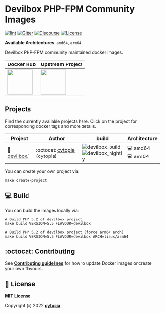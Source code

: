 # Devilbox PHP-FPM Community Images

[![lint](https://github.com/devilbox/docker-php-fpm-community/workflows/lint/badge.svg)](https://github.com/devilbox/docker-php-fpm-community/actions?workflow=lint)
[![Gitter](https://badges.gitter.im/devilbox/Lobby.svg)](https://gitter.im/devilbox/Lobby?utm_source=badge&utm_medium=badge&utm_campaign=pr-badge&utm_content=badge)
[![Discourse](https://img.shields.io/discourse/https/devilbox.discourse.group/status.svg?colorB=%234CB697)](https://devilbox.discourse.group)
[![License](https://img.shields.io/badge/license-MIT-%233DA639.svg)](https://opensource.org/licenses/MIT)

**Available Architectures:**  `amd64`, `arm64`

Devilbox PHP-FPM community maintained docker images.

| Docker Hub | Upstream Project |
|------------|------------------|
| <a href="https://hub.docker.com/r/devilbox/php-fpm-community"><img height="82px" src="http://dockeri.co/image/devilbox/php-fpm-community" /></a> | <a href="https://github.com/cytopia/devilbox" ><img height="82px" src="https://raw.githubusercontent.com/devilbox/artwork/master/submissions_banner/cytopia/01/png/banner_256_trans.png" /></a> |


## Projects

Find the currently available projects here. Click on the project for corresponding docker tags and more details.

<!-- PROJECTS_START -->
| Project                                 | Author                                            | build                                         | Architecture                                   |
|-----------------------------------------|---------------------------------------------------|-----------------------------------------------|------------------------------------------------|
| :file_folder: [devilbox/]               | :octocat: [cytopia] (cytopia)                     | ![devilbox_build]<br/>![devilbox_nightly]     | :computer: amd64<br/>:computer: arm64          |


[devilbox/]: Dockerfiles/devilbox
[cytopia]: https://github.com/cytopia
[devilbox_build]: https://github.com/devilbox/docker-php-fpm-community/workflows/devilbox_build/badge.svg
[devilbox_nightly]: https://github.com/devilbox/docker-php-fpm-community/workflows/devilbox_nightly/badge.svg
<!-- PROJECTS_END -->

You can create your own project via:
```shell
make create-project
```


## :computer: Build

You can build the images locally via:
```shell
# Build PHP 5.2 of devilbox project
make build VERSION=5.5 FLAVOUR=devilbox

# Build PHP 5.2 of devilbox project (force arm64 arch)
make build VERSION=5.5 FLAVOUR=devilbox ARCH=linux/arm64
```


## :octocat: Contributing

See **[Contributing guidelines](CONTRIBUTING.md)** for how to update Docker images or create your own flavours.


## :page_facing_up: License

**[MIT License](LICENSE)**

Copyright (c) 2022 **[cytopia](https://github.com/cytopia)**
